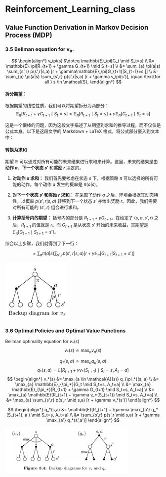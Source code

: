 # Reinforcement_Learning_class

## Value Function Derivation in Markov Decision Process (MDP)

### 3.5 Bellman equation for v<sub>π</sub>.


$$
\begin{align*}
v_\pi(s) &\doteq \mathbb{E}_\pi[G_t \mid S_t=s] \\
&= \mathbb{E}_\pi[R_{t+1} + \gamma G_{t+1} \mid S_t=s] \\
&= \sum_{a} \pi(a|s) \sum_{s',r} p(s',r|s,a) [r + \gamma\mathbb{E}_\pi[G_{t+1}|S_{t+1}=s']] \\
&= \sum_{a} \pi(a|s) \sum_{s',r} p(s',r|s,a) [r + \gamma v_\pi(s')], \quad \text{for all } s \in \mathcal{S},
\end{align*}
$$

#### 拆分期望：
根据期望的线性性质，我们可以将期望拆分为两部分：
$$
\mathbb{E}_\pi[R_{t+1} + \gamma G_{t+1} \mid S_t=s] = \mathbb{E}_\pi[R_{t+1} \mid S_t=s] + \gamma \mathbb{E}_\pi[G_{t+1} \mid S_t=s]
$$

这是一个很棒的问题，因为这段文字描述了从期望到求和的推导过程，而不仅仅是公式本身。以下是这段文字的 Markdown + LaTeX 格式，将公式部分嵌入到文本中：

#### 转换为求和

期望 $\mathbb{E}$ 可以通过对所有可能的未来结果进行求和来计算。这里，未来的结果是由**动作 $a$**、**下一个状态 $s'$** 和**奖励 $r$** 决定的。

1.  **对动作 $a$ 求和：** 我们首先要考虑在状态 $s$ 下，根据策略 $\pi$ 可以选择的所有可能的动作。每个动作 $a$ 发生的概率是 $\pi(a|s)$。

2.  **对下一个状态 $s'$ 和奖励 $r$ 求和：** 在采取了动作 $a$ 之后，环境会根据其动态特性，以概率 $p(s',r|s,a)$ 转移到下一个状态 $s'$ 并给出奖励 $r$。因此，我们需要对所有可能的 $(s',r)$ 组合进行求和。

3.  **计算括号内的期望：** 括号内的部分是 $R_{t+1} + \gamma G_{t+1}$。在给定了 $(s,a,s',r)$ 之后，$R_{t+1}$ 的值就是 $r$。而 $G_{t+1}$ 是从状态 $s'$ 开始的未来收益，其期望是 $\mathbb{E}_\pi[G_{t+1} \mid S_{t+1}=s']$。

综合以上步骤，我们就得到了下一行：

$$= \sum_{a} \pi(a|s) \sum_{s',r} p(s',r|s,a) [r + \gamma\mathbb{E}_\pi[G_{t+1}|S_{t+1}=s']]$$


<img src="backup_diagam_bellman.png" alt="State Transition Example" width="200"/>

### 3.6 Optimal Policies and Optimal Value Functions
 Bellman optimality equation for $v_*(s)$
$$
v_*(s) \doteq \max_\pi v_\pi(s)
$$

$$
q_*(s,a) \doteq \max_\pi q_\pi(s,a)
$$
$$
q_*(s,a) = \mathbb{E}[R_{t+1} + \gamma v_*(S_{t+1}) \mid S_t=s, A_t=a]
$$
$$
\begin{align*}
v_*(s) &= \max_{a \in \mathcal{A}(s)} q_{\pi_*}(s, a) \\
&= \max_{a} \mathbb{E}_{\pi_*}[G_t \mid S_t=s, A_t=a] \\
&= \max_{a} \mathbb{E}_{\pi_*}[R_{t+1} + \gamma G_{t+1} \mid S_t=s, A_t=a] \\
&= \max_{a} \mathbb{E}[R_{t+1} + \gamma v_*(S_{t+1}) \mid S_t=s, A_t=a] \\
&= \max_{a} \sum_{s',r} p(s',r \mid s,a) [r + \gamma v_*(s')]
\end{align*}
$$

$$
\begin{align*}
q_*(s,a) &= \mathbb{E}[R_{t+1} + \gamma \max_{a'} q_*(S_{t+1}, a') \mid S_t=s, A_t=a] \\
&= \sum_{s',r} p(s',r \mid s,a) [r + \gamma \max_{a'} q_*(s',a')]
\end{align*}
$$

<img src="backup_v_best.png" alt="State Transition Example" width="400"/>